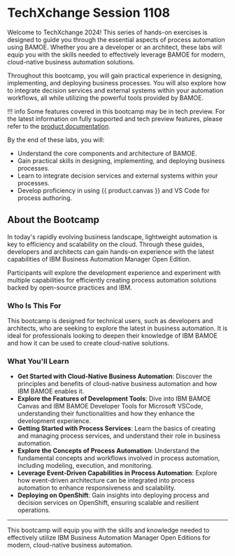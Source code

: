 # TechXchange Session 1108

Welcome to TechXchange 2024! This series of hands-on exercises is designed to guide you through the essential aspects of process automation using BAMOE. Whether you are a developer or an architect, these labs will equip you with the skills needed to effectively leverage BAMOE for modern, cloud-native business automation solutions.

Throughout this bootcamp, you will gain practical experience in designing, implementing, and deploying business processes. You will also explore how to integrate decision services and external systems within your automation workflows, all while utilizing the powerful tools provided by BAMOE.

!!! info
    Some features covered in this bootcamp may be in tech preview. For the latest information on fully supported and tech preview features, please refer to the [product documentation](https://www.ibm.com/docs/en/ibamoe/9.1.x?topic=technology-preview-developing-process-services).


By the end of these labs, you will:

- Understand the core components and architecture of BAMOE.
- Gain practical skills in designing, implementing, and deploying business processes.
- Learn to integrate decision services and external systems within your processes.
- Develop proficiency in using {{ product.canvas }} and VS Code for process authoring.

## About the Bootcamp

In today's rapidly evolving business landscape, lightweight automation is key to efficiency and scalability on the cloud. Through these guides, developers and architects can gain hands-on experience with the latest capabilities of IBM Business Automation Manager Open Edition.

Participants will explore the development experience and experiment with multiple capabilities for efficiently creating process automation solutions backed by open-source practices and IBM.

### Who Is This For

This bootcamp is designed for technical users, such as developers and architects, who are seeking to explore the latest in business automation. It is ideal for professionals looking to deepen their knowledge of IBM BAMOE and how it can be used to create cloud-native solutions.

### What You'll Learn

- **Get Started with Cloud-Native Business Automation**: Discover the principles and benefits of cloud-native business automation and how IBM BAMOE enables it.
- **Explore the Features of Development Tools**: Dive into IBM BAMOE Canvas and IBM BAMOE Developer Tools for Microsoft VSCode, understanding their functionalities and how they enhance the development experience.
- **Getting Started with Process Services**: Learn the basics of creating and managing process services, and understand their role in business automation.
- **Explore the Concepts of Process Automation**: Understand the fundamental concepts and workflows involved in process automation, including modeling, execution, and monitoring.
- **Leverage Event-Driven Capabilities in Process Automation**: Explore how event-driven architecture can be integrated into process automation to enhance responsiveness and scalability.
- **Deploying on OpenShift**: Gain insights into deploying process and decision services on OpenShift, ensuring scalable and resilient operations.

---

This bootcamp will equip you with the skills and knowledge needed to effectively utilize IBM Business Automation Manager Open Editions for modern, cloud-native business automation.